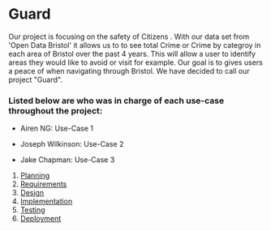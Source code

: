# Guard

Our project is focusing on the safety of Citizens . With our data set from 'Open Data Bristol' it allows us to to see total Crime or Crime by categroy in each area of Bristol over the past 4 years. This will allow a user to identify areas they would like to avoid or visit for example. Our goal is to gives users a peace of when navigating through Bristol. We have decided to call our project "Guard".

### Listed below are who was in charge of each use-case throughout the project:

- Airen NG: Use-Case 1 

- Joseph Wilkinson: Use-Case 2 

- Jake Chapman: Use-Case 3

1. [Planning](docs/planning.md)
2. [Requirements](docs/requirements.md)
3. [Design](docs/design.md)
4. [Implementation](docs/implementation.md)
5. [Testing](docs/testing.md)
6. [Deployment](docs/deployment.md)
